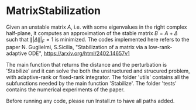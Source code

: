 # MatrixStabilization
Given an unstable matrix $A$, i.e. with some eigenvalues in the right complex half-plane, it computes an approximation of the stable matrix $B=A+\Delta$ such that $\||\Delta\||_F=1$ is minimized. 
The codes implemented here refers to the paper
N. Guglielmi, S.Sicilia, "Stabilization of a matrix via a low-rank-adaptive ODE", https://arxiv.org/html/2402.14657v1

The main function that returns the distance and the perturbation is 'Stabilize' and it can solve the both the unstructured and strucured problem, with adaptive-rank or fixed-rank integrator.
The folder 'utils' contains all the subfunctions needed by the main function 'Stabilize'.
The folder 'tests' contains the numerical experiments of the paper. 

Before running any code, please run Install.m to have all paths added. 



